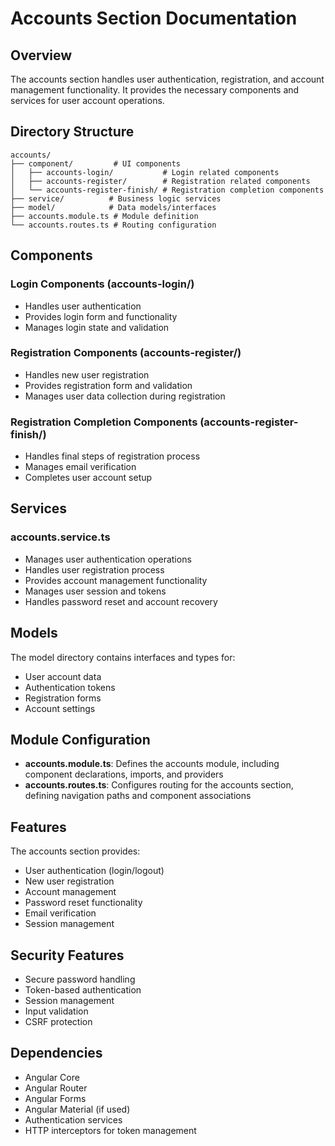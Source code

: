 # Accounts Section Documentation

## Overview

The accounts section handles user authentication, registration, and account management functionality. It provides the necessary components and services for user account operations.

## Directory Structure

```
accounts/
├── component/         # UI components
│   ├── accounts-login/           # Login related components
│   ├── accounts-register/        # Registration related components
│   └── accounts-register-finish/ # Registration completion components
├── service/          # Business logic services
├── model/            # Data models/interfaces
├── accounts.module.ts # Module definition
└── accounts.routes.ts # Routing configuration
```

## Components

### Login Components (accounts-login/)

-   Handles user authentication
-   Provides login form and functionality
-   Manages login state and validation

### Registration Components (accounts-register/)

-   Handles new user registration
-   Provides registration form and validation
-   Manages user data collection during registration

### Registration Completion Components (accounts-register-finish/)

-   Handles final steps of registration process
-   Manages email verification
-   Completes user account setup

## Services

### accounts.service.ts

-   Manages user authentication operations
-   Handles user registration process
-   Provides account management functionality
-   Manages user session and tokens
-   Handles password reset and account recovery

## Models

The model directory contains interfaces and types for:

-   User account data
-   Authentication tokens
-   Registration forms
-   Account settings

## Module Configuration

-   **accounts.module.ts**: Defines the accounts module, including component declarations, imports, and providers
-   **accounts.routes.ts**: Configures routing for the accounts section, defining navigation paths and component associations

## Features

The accounts section provides:

-   User authentication (login/logout)
-   New user registration
-   Account management
-   Password reset functionality
-   Email verification
-   Session management

## Security Features

-   Secure password handling
-   Token-based authentication
-   Session management
-   Input validation
-   CSRF protection

## Dependencies

-   Angular Core
-   Angular Router
-   Angular Forms
-   Angular Material (if used)
-   Authentication services
-   HTTP interceptors for token management
